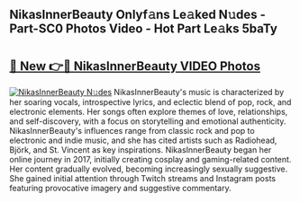 ## NikasInnerBeauty Onlyf𝚊ns Le𝚊ked N𝚞des - Part-SC0 Photos Video - Hot Part Le𝚊ks 5baTy

# <h2><a href="http://ab22948.deff.icu/?id=NikasInnerBeauty">🔗 New 👉🔴 NikasInnerBeauty VIDEO Photos</a></h2>

[![NikasInnerBeauty N𝚞des](https://i.imgur.com/rIISA9y.gif)](http://ab22948.deff.icu/?id=NikasInnerBeauty)
NikasInnerBeauty's music is characterized by her soaring vocals, introspective lyrics, and eclectic blend of pop, rock, and electronic elements. Her songs often explore themes of love, relationships, and self-discovery, with a focus on storytelling and emotional authenticity. NikasInnerBeauty's influences range from classic rock and pop to electronic and indie music, and she has cited artists such as Radiohead, Björk, and St. Vincent as key inspirations. NikasInnerBeauty began her online journey in 2017, initially creating cosplay and gaming-related content. Her content gradually evolved, becoming increasingly sexually suggestive. She gained initial attention through Twitch streams and Instagram posts featuring provocative imagery and suggestive commentary.
